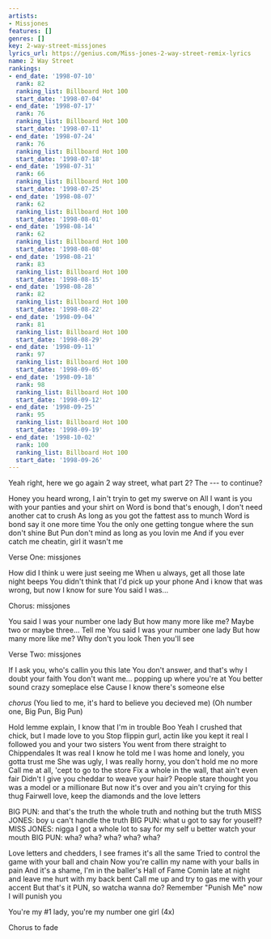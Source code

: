 ```yaml
---
artists:
- Missjones
features: []
genres: []
key: 2-way-street-missjones
lyrics_url: https://genius.com/Miss-jones-2-way-street-remix-lyrics
name: 2 Way Street
rankings:
- end_date: '1998-07-10'
  rank: 82
  ranking_list: Billboard Hot 100
  start_date: '1998-07-04'
- end_date: '1998-07-17'
  rank: 76
  ranking_list: Billboard Hot 100
  start_date: '1998-07-11'
- end_date: '1998-07-24'
  rank: 76
  ranking_list: Billboard Hot 100
  start_date: '1998-07-18'
- end_date: '1998-07-31'
  rank: 66
  ranking_list: Billboard Hot 100
  start_date: '1998-07-25'
- end_date: '1998-08-07'
  rank: 62
  ranking_list: Billboard Hot 100
  start_date: '1998-08-01'
- end_date: '1998-08-14'
  rank: 62
  ranking_list: Billboard Hot 100
  start_date: '1998-08-08'
- end_date: '1998-08-21'
  rank: 83
  ranking_list: Billboard Hot 100
  start_date: '1998-08-15'
- end_date: '1998-08-28'
  rank: 82
  ranking_list: Billboard Hot 100
  start_date: '1998-08-22'
- end_date: '1998-09-04'
  rank: 81
  ranking_list: Billboard Hot 100
  start_date: '1998-08-29'
- end_date: '1998-09-11'
  rank: 97
  ranking_list: Billboard Hot 100
  start_date: '1998-09-05'
- end_date: '1998-09-18'
  rank: 98
  ranking_list: Billboard Hot 100
  start_date: '1998-09-12'
- end_date: '1998-09-25'
  rank: 95
  ranking_list: Billboard Hot 100
  start_date: '1998-09-19'
- end_date: '1998-10-02'
  rank: 100
  ranking_list: Billboard Hot 100
  start_date: '1998-09-26'
---
```

Yeah right, here we go again
2 way street, what part 2?
The --- to continue?


Honey you heard wrong, I ain't tryin to get my swerve on
All I want is you with your panties and your shirt on
Word is bond that's enough, I don't need another cat to crush
As long as you got the fattest ass to munch
Word is bond say it one more time
You the only one getting tongue where the sun don't shine
But Pun don't mind as long as you lovin me
And if you ever catch me cheatin, girl it wasn't me

Verse One: missjones

How did I  think u were just seeing me
When u always, get all those late night beeps
You didn't think that I'd pick up your phone
And i know that was wrong, but now I know for sure
You said I was...

Chorus: missjones

You said I was your number one lady
But how many more like me?
Maybe two or maybe three...
Tell me
You said I was your number one lady
But how many more like me?
Why don't you look
Then you'll see

Verse Two: missjones

If I ask you, who's callin you this late
You don't answer, and that's why I doubt your faith
You don't want me... popping up where you're at
You better sound crazy someplace else
Cause I know there's someone else

*chorus*
(You lied to me, it's hard to believe you decieved me)
(Oh number one, Big Pun, Big Pun)


Hold lemme explain, I know that I'm in trouble Boo
Yeah I crushed that chick, but I made love to you
Stop flippin gurl, actin like you kept it real
I followed you and your two sisters
You went from there straight to Chippendales
It was real I know he told me
I was home and lonely, you gotta trust me
She was ugly, I was really horny, you don't hold me no more
Call me at all, 'cept to go to the store
Fix a whole in the wall, that ain't even fair
Didn't I give you cheddar to weave your hair?
People stare thought you was a model or a millionare
But now it's over and you ain't crying for this thug
Fairwell love, keep the diamonds and the love letters

BIG PUN: 	and that's the truth the whole truth
		and nothing but the truth
MISS JONES: 	boy u can't handle the truth
BIG PUN: 	what u got to say for youself?
MISS JONES: 	nigga I got a whole lot to say for my self
		u better watch your mouth
BIG PUN: 	wha? wha? wha? wha? wha?


Love letters and chedders, I see frames it's all the same
Tried to control the game with your ball and chain
Now you're callin my name with your balls in pain
And it's a shame, I'm in the baller's Hall of Fame
Comin late at night and leave me hurt with my back bent
Call me up and try to gas me with your accent
But that's it PUN, so watcha wanna do?
Remember "Punish Me" now I will punish you

You're my #1 lady, you're my number one girl (4x)

Chorus to fade
